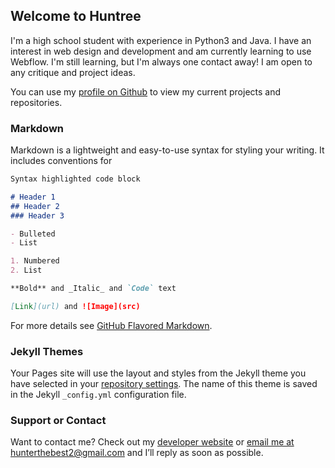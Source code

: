 ## Welcome to Huntree

I'm a high school student with experience in Python3 and Java. I have an interest in web design and development and am currently learning to use Webflow. I'm still learning, but I'm always one contact away! I am open to any critique and project ideas.

You can use my [profile on Github](https://github.com/jellyfish-huntre) to view my current projects and repositories.

### Markdown

Markdown is a lightweight and easy-to-use syntax for styling your writing. It includes conventions for

```markdown
Syntax highlighted code block

# Header 1
## Header 2
### Header 3

- Bulleted
- List

1. Numbered
2. List

**Bold** and _Italic_ and `Code` text

[Link](url) and ![Image](src)
```

For more details see [GitHub Flavored Markdown](https://guides.github.com/features/mastering-markdown/).

### Jekyll Themes

Your Pages site will use the layout and styles from the Jekyll theme you have selected in your [repository settings](https://github.com/jellyfish-huntre/jellyfish-huntre.github.io/settings/pages). The name of this theme is saved in the Jekyll `_config.yml` configuration file.

### Support or Contact

Want to contact me? Check out my [developer website](https://docs.github.com/categories/github-pages-basics/) or [email me at hunterthebest2@gmail.com](https://mail.google.com/mail/u/0/#inbox?compose=CllgCJvqKcsbtcRDhdlgZPBBQPWSsbmmjpttQBSTmLFqGjsWZnjHnPwPJSclJGwKXZnjLxPfWXB) and I’ll reply as soon as possible.
